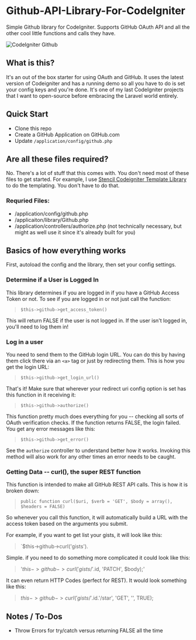 Github-API-Library-For-CodeIgniter
===================================

Simple Github library for CodeIgniter. Supports GitHub OAuth API and all the other cool little functions and calls they have.

![CodeIgniter Github](http://scotch.io/images/github-codeigniter.png "CodeIgniter Github")

## What is this?

It's an out of the box starter for using OAuth and GitHub. It uses the latest version of Codeigniter and has a running demo so all you have to do is set your config keys and you're done. It's one of my last CodeIgniter projects that I want to open-source before embracing the Laravel world entirely.

## Quick Start

- Clone this repo
- Create a GitHub Application on GitHub.com
- Update `/application/config/github.php`

## Are all these files required?

No. There's a lot of stuff that this comes with. You don't need most of these files to get started. For example, I use [Stencil Codeigniter Template Library](http://github.com/scotch-io/stencil) to do the templating. You don't have to do that.

### Requried Files:

 - /application/config/github.php
 - /applicaiton/library/Github.php
 - /application/controllers/authorize.php (not technically necessary, but might as well use it since it's already built for you)


## Basics of how everything works

First, autoload the config and the library, then set your config settings.

### Determine if a User is Logged In

This library determines if you are logged in if you have a GitHub Access Token or not. To see if you are logged in or not just call the function:

> `$this->github->get_access_token()`

This will return FALSE if the user is not logged in. If the user isn't logged in, you'll need to log them in!


### Log in a user

You need to send them to the GitHub login URL. You can do this by having them click there via an `<a>` tag or just by redirecting them. This is how you get the login URL:

> `$this->github->get_login_url()`

That's it! Make sure that wherever your redirect uri config option is set has this function in it receiving it:

> `$this->github->authorize()`

This function pretty much does everything for you -- checking all sorts of OAuth verification checks. If the function returns FALSE, the login failed. You get any error messages like this:

> `$this->github->get_error()`

See the `authorize` controller to understand better how it works. Invoking this method will also work for any other times an error needs to be caught.

### Getting Data -- curl(), the super REST function

This function is intended to make all GitHub REST API calls. This is how it is broken down:

> `public function curl($uri, $verb = 'GET', $body = array(), $headers = FALSE)`

So whenever you call this function, it will automatically build a URL with the access token based on the arguments you submit.

For example, if you want to get list your gists, it will look like this:

> `$this->github->curl('gists').

Simple. if you need to do something more complicated it could look like this:

> '$this->github->curl('gists/'.$id, 'PATCH', $body);'

It can even return HTTP Codes (perfect for REST). It would look something like this:

> $this->github->curl('gists/'.$id.'/star', 'GET', '', TRUE);

## Notes / To-Dos
 - Throw Errors for try/catch versus returning FALSE all the time